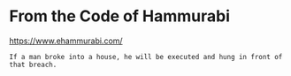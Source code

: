 # From the Code of Hammurabi

https://www.ehammurabi.com/

```
If a man broke into a house, he will be executed and hung in front of that breach.
```
